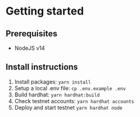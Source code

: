 # Getting started

## Prerequisites

- NodeJS v14

## Install instructions

1. Install packages: `yarn install`
2. Setup a local .env file: `cp .env.example .env`
3. Build hardhat: `yarn hardhat:build`
4. Check testnet accounts: `yarn hardhat accounts`
5. Deploy and start testnet `yarn hardhat node`
